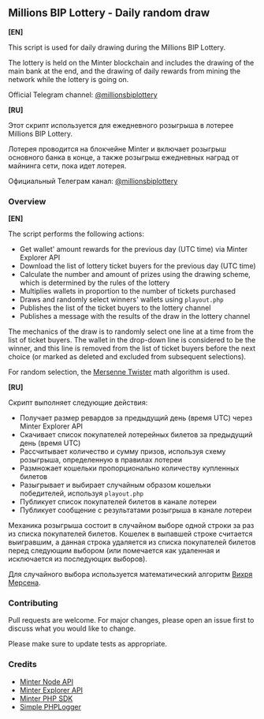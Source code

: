 ## Millions BIP Lottery - Daily random draw

**[EN]**

This script is used for daily drawing during the Millions BIP Lottery.

The lottery is held on the Minter blockchain and includes the drawing of the main bank at the end, and the drawing of daily rewards from mining the network while the lottery is going on.

Official Telegram channel: [@millionsbiplottery](https://t.me/millionsbiplottery)

**[RU]**

Этот скрипт используется для ежедневного розыгрыша в лотерее Millions BIP Lottery.

Лотерея проводится на блокчейне Minter и включает розыгрыш основного банка в конце, а также розыгрыш ежедневных наград от майнинга сети, пока идет лотерея.

Официальный Телеграм канал: [@millionsbiplottery](https://t.me/millionsbiplottery)

### Overview

**[EN]**

The script performs the following actions:

* Get wallet' amount rewards for the previous day (UTC time) via Minter Explorer API
* Download the list of lottery ticket buyers for the previous day (UTC time)
* Calculate the number and amount of prizes using the drawing scheme, which is determined by the rules of the lottery
* Multiplies wallets in proportion to the number of tickets purchased
* Draws and randomly select winners' wallets using `playout.php`
* Publishes the list of the ticket buyers to the lottery channel
* Publishes a message with the results of the draw in the lottery channel

The mechanics of the draw is to randomly select one line at a time from the list of ticket buyers. The wallet in the drop-down line is considered to be the winner, and this line is removed from the list of ticket buyers before the next choice (or marked as deleted and excluded from subsequent selections).

For random selection, the [Mersenne Twister](http://www.math.sci.hiroshima-u.ac.jp/~m-mat/MT/emt.html) math algorithm is used.

**[RU]**

Скрипт выполняет следующие действия:

* Получает размер ревардов за предыдущий день (время UTC) через Minter Explorer API
* Скачивает список покупателей лотерейных билетов за предыдущий день (время UTC)
* Рассчитывает количество и сумму призов, используя схему розыгрыша, определенную в правилах лотереи
* Размножает кошельки пропорционально количеству купленных билетов
* Разыгрывает и выбирает случайным образом кошельки победителей, используя `playout.php`
* Публикует список покупателей билетов в канале лотереи
* Публикует сообщение с результатами розыгрыша в канале лотереи

Механика розыгрыша состоит в случайном выборе одной строки за раз из списка покупателей билетов. Кошелек в выпавшей строке считается выигравшим, а данная строка удаляется из списка покупателей билетов перед следующим выбором (или помечается как удаленная и исключается из последующих выборов).

Для случайного выбора используется математический алгоритм [Вихря Мерсена](http://www.math.sci.hiroshima-u.ac.jp/~m-mat/MT/emt.html).

### Contributing

Pull requests are welcome. For major changes, please open an issue first to discuss what you would like to change.

Please make sure to update tests as appropriate.

### Credits

* [Minter Node API](https://docs.minter.network/#tag/Node-API)
* [Minter Explorer API](https://github.com/MinterTeam/minter-explorer-api)
* [Minter PHP SDK](https://github.com/MinterTeam/minter-php-sdk)
* [Simple PHPLogger](https://github.com/advename/Simple-PHP-Logger)

